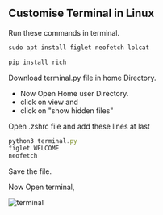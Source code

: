 
## Customise Terminal in Linux
Run these commands in terminal.
```js
sudo apt install figlet neofetch lolcat
```

```bash
pip install rich
```
Download terminal.py file in home Directory.
* Now Open Home user Directory.
* click on view and
* click on "show hidden files"


Open .zshrc file and add these lines at last
```js
python3 terminal.py
figlet WELCOME
neofetch
```

Save the file.

Now Open terminal,

![terminal](https://user-images.githubusercontent.com/84559072/214921743-e3e07261-c5b6-45ec-9b2c-73aa0b228c0e.png)

